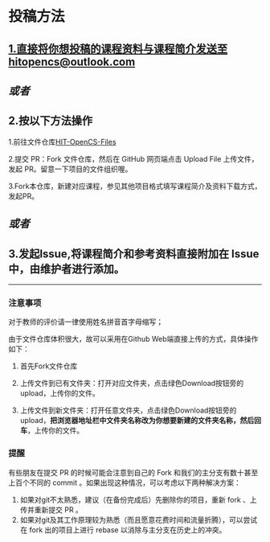 # 投稿方法 

## 1.直接将你想投稿的课程资料与课程简介发送至hitopencs@outlook.com 

## *或者*

## 2.按以下方法操作

1.前往文件仓库[HIT-OpenCS-Files](https://github.com/HIT-OpenCS/HIT-OpenCS-Files)

2.提交 PR：Fork 文件仓库，然后在 GitHub 网页端点击 Upload File 上传文件，发起 PR。留意一下项目的文件组织喔。

3.Fork本仓库，新建对应课程，参见其他项目格式填写课程简介及资料下载方式，发起PR。

## *或者*

## 3.发起Issue,将课程简介和参考资料直接附加在 Issue 中，由维护者进行添加。

---
### 注意事项

对于教师的评价请一律使用姓名拼音首字母缩写；

由于文件仓库体积很大，故可以采用在Github Web端直接上传的方式，具体操作如下：

1. 首先Fork文件仓库

2. 上传文件到已有文件夹：打开对应文件夹，点击绿色Download按钮旁的upload，上传你的文件。

3. 上传文件到新文件夹：打开任意文件夹，点击绿色Download按钮旁的upload，**把浏览器地址栏中文件夹名称改为你想要新建的文件夹名称，然后回车**，上传你的文件。

### 提醒

有些朋友在提交 PR 的时候可能会注意到自己的 Fork 和我们的主分支有数十甚至上百个不同的 commit 。如果出现这种情况，可以考虑以下两种解决方案：

1. 如果对git不太熟悉，建议（在备份完成后）先删除你的项目，重新 fork 、上传并重新提交 PR 。
2. 如果对git及其工作原理较为熟悉（而且愿意花费时间和流量折腾），可以尝试在 fork 出的项目上进行 rebase 以消除与主分支在历史上的冲突。
